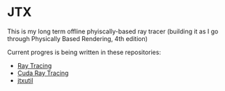 # JTX

This is my long term offline phyiscally-based ray tracer (building it as I go through Physically Based Rendering, 4th edition)

Current progres is being written in these repositories:
 - [Ray Tracing](https://github.com/jebikoh/raytracing)
 - [Cuda Ray Tracing](https://github.com/jebikoh/cudart)
 - [jtxutil](https://github.com/jebikoh/jtxutil)

